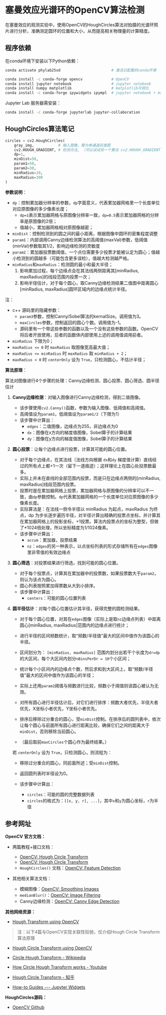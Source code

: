 # 塞曼效应光谱环的OpenCV算法检测

在塞曼效应的观测实验中，使用OpenCV的HoughCircles算法对拍摄的光谱环照片进行分析，准确测定圆环的位置和大小，从而提高相关物理量的计算精度。

## 程序依赖

在conda环境下安装以下Python依赖：

```bash
conda activate phylab25xd                       # 激活已配置的conda环境

conda install -c conda-forge opencv             # OpenCV
conda install jupyter notebook                  # jupyter notebook
conda install numpy matplotlib                  # matplotlib可视化
conda install -c conda-forge ipywidgets ipympl  # jupyter notebook + matplotlib 的交互式可视化
```

Jupyter Lab 服务器需安装：

```bash
conda install -c conda-forge jupyterlab jupyter-collaboration
```

## HoughCircles算法笔记

```python
circles = cv2.HoughCircles(
    gray_img,           # 输入图像，需为单通道灰度图
    cv2.HOUGH_GRADIENT, # 检测方法, （可以试试另一个算法 cv2.HOUGH_GRADIENT_ALT？
    dp=1,              
    minDist=50,        
    param1=50,         
    param2=30,         
    minRadius=10,      
    maxRadius=300      
)
```

**参数说明**：

- `dp`：控制累加器分辨率的参数，`dp`字面意义，代表累加器网格里一个长度单位对应原图像的多少像素长度；
    - `dp=1`表示累加器网格与原图像分辨率一致，`dp=0.5`表示累加器网格的分辨率是原图像的2倍；
    - 值越小，累加器网格相对原图像越密；
- `minDist`：控制检测到的圆之间的最小距离，根据图像中圆环的密集程度调整
- `param1`：内部调用Canny边缘检测算法的高阈值(maxVal)参数，低阈值(minVal)参数取其1/2，影响边缘检测的灵敏度
- `param2`：累加器投票数阈值，一个点位需要多少投票才能被认定为圆心；值越小检测到的圆越多（可能包含更多误检），值越大检测越严格。
- `minRadius`和`maxRadius`：检测圆的最小和最大半径；
    1. 影响累加过程，每个边缘点会在其法线两侧距离其[minRadius, maxRadius]的线段范围内投票一次；
    2. 影响半径估计，对于每个圆心，取Canny边缘检测结果二值图中距离圆心[minRadius, maxRadius]圆环区域内的边缘点统计半径。

注：
- c++ 源码里的隐藏参数：
    - `param3`参数，控制Canny/Sobel算法的kernalSize。调用值为3。
    - `maxCircles`参数，控制返回的圆心个数。调用值为-1。
    - 源码里有一个带这些参数的函数以及一个没有这些参数的函数。OpenCV将后者开放使用，后者的函数体内部使用上述的调用值调用前者。
- `minRadius` 下限为0；
- `maxRadius <= 0` 时 `maxRadius` 取图像宽高最大值；
- `maxRadius <= minRadius` 时 `maxRadius` 取 `minRadius + 2`；
- `maxRadius < 0` 时 `centerOnly` 设为 `True`，只检测圆心，不估计半径； 

**算法原理**：

算法对图像进行4个步骤的处理：Canny边缘检测、圆心投票、圆心筛选、圆半径估计
1. **Canny边缘检测**：对输入图像进行Canny边缘检测，得到二值图像。
    - 该步骤使用`cv2.Canny()`函数，参数为输入图像、低阈值和高阈值。
    - 高阈值设为`param1`，低阈值设为`param1/2`（下限为1）
    - 该步骤中计算出：
        - `edges`：二值图像，边缘点为255，非边缘点为0
        - `dx`：图像在x方向的梯度值图像，Sobel算子的计算结果
        - `dy`：图像在y方向的梯度值图像，Sobel算子的计算结果

2. **圆心投票**：让每个边缘点进行投票，计算其可能的圆心位置。
    - 对于每个边缘点，在其法线（法线方向根据 `dx`和`dy` 梯度值计算）直线经过的所有点上都+1一次（留下一道痕迹）；这样理论上在圆心处投票数最多。
    - 实际上并未在直线的全部范围内投票，而是只在边缘点两侧的[minRadius, maxRadius]线段范围内投票。
    - 投票时是在累加器网格上投票，累加器网格与原图像的分辨率可以不一致，由`dp`参数控制。`dp`代表累加器网格的一个长度单位对应原图像的多少像素长度。
    - 实际算法是：在法线一侧令半径以 minRadius 为起点，maxRadius 为终点，dp 为步长逐步遍历半径，对半径计算出精确的投票点坐标，并计算其在累加器网格上的投影坐标，+1投票。算法内投票点的坐标为整型，但做了*1024倍处理，所以坐标精度为1/1024像素。
    - 该步骤中计算出：
        - `accum`：累加器，投票结果
        - `nz`：`edges`的另一种表示，以点坐标列表的形式存储所有在`edges`图像里非零值的有效边缘点

3. **圆心筛选**：对投票结果进行筛选，找到可能的圆心位置。
    - 对于每个投票点，计算其在累加器中的投票数，如果投票数大于`param2`，则认为该点为圆心。
    - 圆心列表按照累加得票数从大到小排序。
    - 该步骤中计算出：
        - `centers`：可能的圆心位置列表

4. **圆半径估计**：对每个圆心位置估计其半径，获得完整的圆检测结果。
    - 对于每个圆心位置，对其在`edges`图像（实际上是取`nz`边缘点列表）中距离圆心[minRadius, maxRadius]范围内的边缘点进行统计；
    - 进行半径的区间频数统计，取“频数/半径值”最大的区间中值作为该圆心的半径。
    - 区间划分为： `[minRadius, maxRadius]` 范围内划分出若干个长度为`dr=dp`的大区间，每个大区间内划分`nBinsPerDr = 10`个小区间；
    - 统计每个小区间内的边缘点个数，然后求和到大区间上，取“频数/半径值”最大的区间中值作为该圆心的半径；
    - 实际上还用`param2`阈值与频数进行比较，频数小于阈值则该圆心被认为无效。

    - 对所有圆心进行半径估计后，对它们进行排序：频数大者优先，半径大者优先，X坐标小者优先，Y坐标小者优先。
    - 排序后移除过分重合的圆心，受`minDist`控制。在排序后的圆列表中，依次让每个圆心与前面所有圆心进行距离比较，确保它们之间的距离大于`minDist`，否则移除当前圆心。
    - （最后取前`maxCircles`个圆心作为最终结果。）

    若 `centerOnly` 设为 `True`，只检测圆心，则流程为：
    - 移除过分重合的圆心，同前面所述；受`minDist`控制。
    - 返回圆列表时半径设为0。
    
    - 该步骤中计算出：
        - `circles`：可能的圆的完整数据列表
        - `circles`的格式为：`[[x, y, r], ...]`，其中`x`和`y`为圆心坐标，`r`为半径


## 参考网址

**OpenCV 官方文档：**

- 两篇教程+接口文档：
    - [OpenCV: Hough Circle Transform](https://docs.opencv.org/3.4/da/d53/tutorial_py_houghcircles.html)
    - [OpenCV: Hough Circle Transform](https://docs.opencv.org/4.11.0/d4/d70/tutorial_hough_circle.html)
    - `HoughCircles()` 文档：[OpenCV: Feature Detection](https://docs.opencv.org/3.4/dd/d1a/group__imgproc__feature.html#ga47849c3be0d0406ad3ca45db65a25d2d)

- 其他相关算法文档：
    - 模糊图像：[OpenCV: Smoothing Images](https://docs.opencv.org/3.4/d4/d13/tutorial_py_filtering.html)
    - `medianBlur()`：[OpenCV: Image Filtering](https://docs.opencv.org/4.11.0/d4/d86/group__imgproc__filter.html#ga564869aa33e58769b4469101aac458f9)
    - Canny边缘检测：[OpenCV: Canny Edge Detection](https://docs.opencv.org/4.11.0/d7/de1/tutorial_js_canny.html)

**其他网络资源：**

- [Hough Transform using OpenCV](https://learnopencv.com/hough-transform-with-opencv-c-python/)

> 注：以下4篇与OpenCV实现关联性较弱，仅介绍Hough Circle Transform算法原理
- [Hough Circle Transform using OpenCV](https://medium.com/@isinsuarici/hough-circle-transform-in-opencv-d74bdf5161ed)
- [Circle Hough Transform - Wikipedia](https://en.wikipedia.org/wiki/Circle_Hough_Transform)
- [How Circle Hough Transform works - Youtube](https://www.youtube.com/watch?v=Ltqt24SQQoI)
- [Hough Circle Transform - 知乎](https://zhuanlan.zhihu.com/p/427065017)

- [How-to Guides --- Jupyter Widgets](https://ipywidgets.readthedocs.io/en/latest/how-to/index.html)

**HoughCircles源码：**

- [OpenCV Github](https://github.com/opencv/opencv/blob/90e7119ce025983f0ffbd0d2187b3cb1b8279b32/modules/imgproc/src/hough.cpp#L2357)